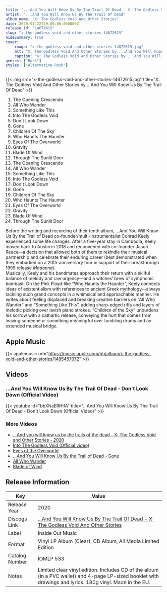 ```yaml
---
title: "...And You Will Know Us By The Trail Of Dead - X: The Godless Void And Other Stories"
artist: "...And You Will Know Us By The Trail Of Dead"
album_name: "X: The Godless Void And Other Stories"
date: 2020-01-22T19:06:06.000000Z
release_id: "14672615"
slug: "x-the-godless-void-and-other-stories-14672615"
hideSummary: true
cover:
    image: "x-the-godless-void-and-other-stories-14672615.jpg"
    alt: "X: The Godless Void And Other Stories by ...And You Will Know Us By The Trail Of Dead"
    caption: "X: The Godless Void And Other Stories by ...And You Will Know Us By The Trail Of Dead"
genres: ["Rock"]
styles: ["Alternative Rock"]
---
```


{{< img src="x-the-godless-void-and-other-stories-14672615.jpg" title="X: The Godless Void And Other Stories by ...And You Will Know Us By The Trail Of Dead" >}}

<!-- section break -->

1. The Opening Crescendo
2. All Who Wander
3. Something Like This
4. Into The Godless Void
5. Don't Look Down
6. Gone
7. Children Of The Sky
8. Who Haunts The Haunter
9. Eyes Of The Overworld
10. Gravity
11. Blade Of Wind
12. Through The Sunlit Door
13. The Opening Crescendo
14. All Who Wander
15. Something Like This
16. Into The Godless Void
17. Don't Look Down
18. Gone
19. Children Of The Sky
20. Who Haunts The Haunter
21. Eyes Of The Overworld
22. Gravity
23. Blade Of Wind
24. Through The Sunlit Door

<!-- section break -->


Before the writing and recording of their tenth album, …And You Will Know Us By the Trail of Dead co-founder/multi-instrumentalist Conrad Keely experienced some life changes. After a five-year stay in Cambodia, Keely moved back to Austin in 2018 and reconvened with co-founder Jason Reece—a decision that allowed both of them to rekindle their musical partnership and celebrate their enduring career (best demonstrated when they embarked on a 20th-anniversary tour in support of their breakthrough 1999 release <i>Madonna</i>).<br />
Musically, Keely and his bandmates approach their return with a skilful balance of melody and raw urgency—and a witches’ brew of symphonic bombast. On the Pink Floyd-like “Who Haunts the Haunter”, Keely connects ideas of existentialism with references to ancient Greek mythology—always tackling such grand concepts in a whimsical and approachable manner. He writes about feeling displaced and breaking creative barriers on “All Who Wander” and “Something Like This”, adding sharp-edged riffs and layers of melodic picking over lavish piano strokes. “Children of the Sky” unburdens his sorrow with a cathartic release, conveying the hurt that comes from leaving someone or something meaningful over tumbling drums and an extended musical bridge.



## Apple Music
{{< applemusic url="https://music.apple.com/gb/album/x-the-godless-void-and-other-stories/1485457072" >}}





## Videos
### ...And You Will Know Us By The Trail Of Dead - Don't Look Down (Official Video)
{{< youtube id="bbXNaERHIfA" title="...And You Will Know Us By The Trail Of Dead - Don't Look Down (Official Video)" >}}<br>

### More Videos

- [...And you will know us by the trails of the dead - X: The Godless Void and Other Stories - 2020](https://www.youtube.com/watch?v=hAuVx4AnojE)
- [Into The Godless Void (Official video)](https://www.youtube.com/watch?v=qwPvnMdAXyA)
- [Eyes of the Overworld](https://www.youtube.com/watch?v=KzasmD30QI4)
- [...And You Will Know Us By the Trail of Dead - Gone](https://www.youtube.com/watch?v=tk_abF9lepo)
- [All Who Wander](https://www.youtube.com/watch?v=Ct8qSO_0PVo)
- [Blade of Wind](https://www.youtube.com/watch?v=jzy07GNDUO0)


## Release Information
|  Key           | Value                                                |
| ---------------| ---------------------------------------------------- |
| Release Year   | 2020                                   |
| Discogs Link   | [...And You Will Know Us By The Trail Of Dead - X: The Godless Void And Other Stories](https://www.discogs.com/release/14672615-And-You-Will-Know-Us-By-The-Trail-Of-Dead-X-The-Godless-Void-And-Other-Stories) |
| Label          | Inside Out Music |
| Format         | Vinyl LP Album (Clear), CD Album, All Media Limited Edition |
| Catalog Number | IOMLP 533 |
| Notes | Limited clear vinyl edition. Includes CD of the album (in a PVC wallet) and 4-page LP-sized booklet with drawings and lyrics. 180g vinyl. Made in the EU. |